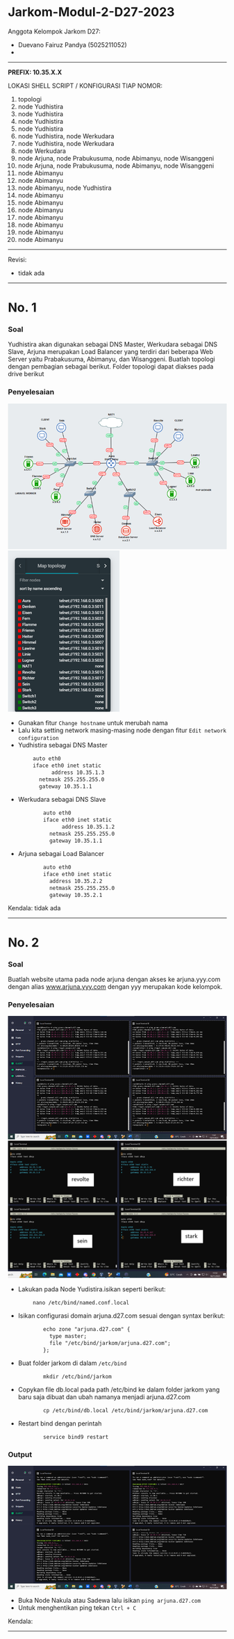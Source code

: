 # Jarkom-Modul-2-D27-2023

Anggota Kelompok Jarkom D27:
* Duevano Fairuz Pandya (5025211052)
* 

----------------------------------------------------------------------------------------------------------------------------------
**PREFIX: 10.35.X.X**

LOKASI SHELL SCRIPT / KONFIGURASI TIAP NOMOR:
1. topologi
2. node Yudhistira
3. node Yudhistira
4. node Yudhistira
5. node Yudhistira
6. node Yudhistira, node Werkudara
7. node Yudhistira, node Werkudara
8. node Werkudara
9. node Arjuna, node Prabukusuma, node Abimanyu, node Wisanggeni 
10. node Arjuna, node Prabukusuma, node Abimanyu, node Wisanggeni
11. node Abimanyu
12. node Abimanyu
13. node Abimanyu, node Yudhistira
14. node Abimanyu
15. node Abimanyu
16. node Abimanyu
17. node Abimanyu
18. node Abimanyu
19. node Abimanyu
20. node Abimanyu


----------------------------------------------------------------------------------------------------------------------------------
Revisi:
* tidak ada


----------------------------------------------------------------------------------------------------------------------------------
# No. 1
### Soal
Yudhistira akan digunakan sebagai DNS Master, Werkudara sebagai DNS Slave, Arjuna merupakan Load Balancer yang terdiri dari beberapa Web Server yaitu Prabakusuma, Abimanyu, dan Wisanggeni. Buatlah topologi dengan pembagian sebagai berikut. Folder topologi dapat diakses pada drive berikut 

### Penyelesaian
![Alt text](image.png)
![Alt text](image-1.png)

* Gunakan fitur `Change hostname` untuk merubah nama
* Lalu kita setting network masing-masing node dengan fitur `Edit network configuration`
*  Yudhistira sebagai DNS Master
  ```
          auto eth0
          iface eth0 inet static
                address 10.35.1.3
	        netmask 255.255.255.0
	        gateway 10.35.1.1
 ```
* Werkudara sebagai DNS Slave
  ```
          auto eth0
          iface eth0 inet static
                address 10.35.1.2
	        netmask 255.255.255.0
	        gateway 10.35.1.1     
  ```
* Arjuna sebagai Load Balancer
  ```
          auto eth0
          iface eth0 inet static
	        address 10.35.2.2
	        netmask 255.255.255.0
	        gateway 10.35.2.1
   ```
Kendala: tidak ada

----------------------------------------------------------------------------------------------------------------------------------
# No. 2
### Soal
Buatlah website utama pada node arjuna dengan akses ke arjuna.yyy.com dengan alias www.arjuna.yyy.com dengan yyy merupakan kode kelompok.

### Penyelesaian
![Alt text](image-2.png)
![Alt text](image-3.png)

* Lakukan pada Node Yudistira.isikan seperti berikut:
```
        nano /etc/bind/named.conf.local
```
* Isikan configurasi domain arjuna.d27.com sesuai dengan syntax berikut:
  ```
          echo zone "arjuna.d27.com" {
	        type master;
	        file "/etc/bind/jarkom/arjuna.d27.com";
          };
  ```
* Buat folder jarkom di dalam `/etc/bind`
  ```
          mkdir /etc/bind/jarkom
  ```
* Copykan file db.local pada path /etc/bind ke dalam folder jarkom yang baru saja dibuat dan 
  ubah namanya menjadi arjuna.d27.com
  ```
          cp /etc/bind/db.local /etc/bind/jarkom/arjuna.d27.com
  ```
* Restart bind dengan perintah
  ```
          service bind9 restart
  ```

### Output
![Alt text](image-4.png)

* Buka Node Nakula atau Sadewa lalu isikan `ping arjuna.d27.com`
* Untuk menghentikan ping tekan `Ctrl + C`

Kendala:


----------------------------------------------------------------------------------------------------------------------------------
